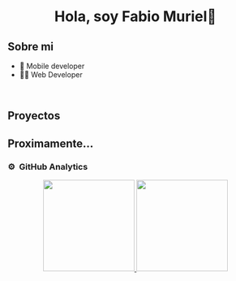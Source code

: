 <div align="center">
<h1 align="center">Hola, soy Fabio Muriel👋</h1>
</div>
<!-- <img src="https://i.imgur.com/weNbhGZ.png"> -->

## Sobre mi

- 📲 Mobile developer
- 👨‍💻 Web Developer
<br>

## Proyectos
<h2>Proximamente...</h2>

### ⚙️ &nbsp;GitHub Analytics

<p align="center">
<a href="https://github.com/FabioMuriel">
  <img height="180em" src="https://github-readme-stats-eight-theta.vercel.app/api?username=FabioMuriel&show_icons=true&theme=algolia&include_all_commits=true&count_private=true"/>
  <img height="180em" src="https://github-readme-stats-eight-theta.vercel.app/api/top-langs/?username=FabioMuriel&layout=compact&langs_count=8&theme=algolia"/>
</a>
</p>

